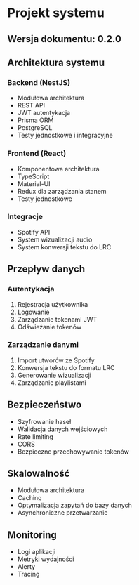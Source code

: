 # Projekt systemu

## Wersja dokumentu: 0.2.0

## Architektura systemu

### Backend (NestJS)
- Modułowa architektura
- REST API
- JWT autentykacja
- Prisma ORM
- PostgreSQL
- Testy jednostkowe i integracyjne

### Frontend (React)
- Komponentowa architektura
- TypeScript
- Material-UI
- Redux dla zarządzania stanem
- Testy jednostkowe

### Integracje
- Spotify API
- System wizualizacji audio
- System konwersji tekstu do LRC

## Przepływ danych

### Autentykacja
1. Rejestracja użytkownika
2. Logowanie
3. Zarządzanie tokenami JWT
4. Odświeżanie tokenów

### Zarządzanie danymi
1. Import utworów ze Spotify
2. Konwersja tekstu do formatu LRC
3. Generowanie wizualizacji
4. Zarządzanie playlistami

## Bezpieczeństwo
- Szyfrowanie haseł
- Walidacja danych wejściowych
- Rate limiting
- CORS
- Bezpieczne przechowywanie tokenów

## Skalowalność
- Modułowa architektura
- Caching
- Optymalizacja zapytań do bazy danych
- Asynchroniczne przetwarzanie

## Monitoring
- Logi aplikacji
- Metryki wydajności
- Alerty
- Tracing 
